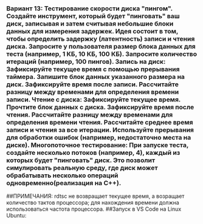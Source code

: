 ### Вариант 13:   Тестирование скорости диска "пингом". Создайте инструмент, который будет "пинговать" ваш диск, записывая и затем считывая небольшие блоки данных для измерения задержек. Идея состоит в том, чтобы определить задержку (латентность) записи и чтения диска. Запросите у пользователя размер блока данных для теста (например, 1 КБ, 10 КБ, 100 КБ). Запросите количество итераций (например, 100 пингов). Запись на диск: Зафиксируйте текущее время с помощью прерывания таймера. Запишите блок данных указанного размера на диск. Зафиксируйте время после записи. Рассчитайте разницу между временами для определения времени записи. Чтение с диска: Зафиксируйте текущее время. Прочтите блок данных с диска. Зафиксируйте время после чтения. Рассчитайте разницу между временами для определения времени чтения. Рассчитайте среднее время записи и чтения за все итерации. Используйте прерывания для обработки ошибок (например, недостаточно места на диске). Многопоточное тестирование: При запуске теста, создайте несколько потоков (например, 4), каждый из которых будет "пинговать" диск. Это позволит симулировать реальную среду, где диск может обрабатывать несколько операций одновременно(реализация на C++).

##ПРИМЕЧАНИЯ: rdtsc не возвращает текущее время, а возращает количество тактов процессора; для нахождения времени должна использоваться частота процессора.
##Запуск в VS Code на Linux Ubuntu:
#
